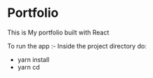 # Portfolio

This is My portfolio built with React

To run the app :-
Inside the project directory do:

- yarn install
- yarn cd
